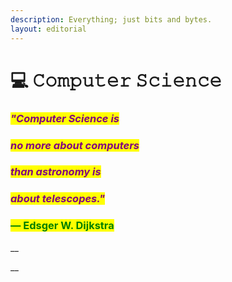 ```yaml
---
description: Everything; just bits and bytes.
layout: editorial
---
```


# 💻 𝙲𝚘𝚖𝚙𝚞𝚝𝚎𝚛 𝚂𝚌𝚒𝚎𝚗𝚌𝚎



### _<mark style="color:purple;">"Computer Science is</mark>_&#x20;

### _<mark style="color:purple;">no more about computers</mark>_&#x20;

### _<mark style="color:purple;">than astronomy is</mark>_&#x20;

### _<mark style="color:purple;">about telescopes."</mark>_



### <mark style="color:green;">— Edsger W. Dijkstra</mark>

__

__
